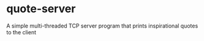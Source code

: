 # quote-server
A simple multi-threaded TCP server program that prints inspirational quotes to the client
